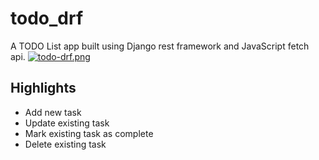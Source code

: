 # todo_drf
A TODO List app built using Django rest framework and JavaScript fetch api.
[![todo-drf.png](https://i.postimg.cc/V6rD3mDZ/todo-drf.png)](https://postimg.cc/k6CQS3rW)
## Highlights
- Add new task
- Update existing task
- Mark existing task as complete
- Delete existing task
